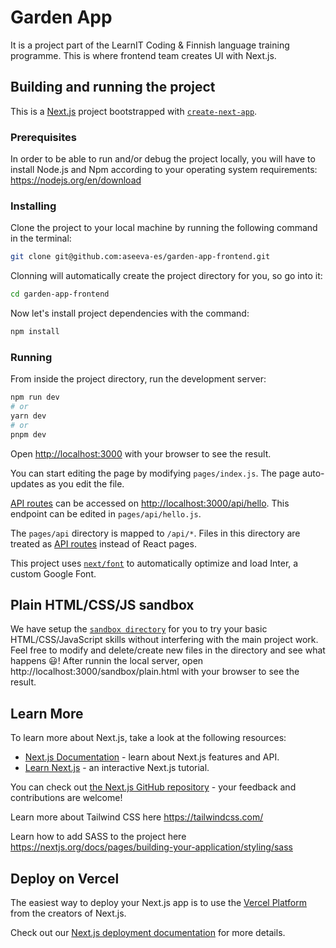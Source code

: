 # Garden App 

It is a project part of the LearnIT Coding & Finnish language training programme. This is where frontend team creates UI with Next.js.

## Building and running the project
This is a [Next.js](https://nextjs.org/) project bootstrapped with [`create-next-app`](https://github.com/vercel/next.js/tree/canary/packages/create-next-app). 
### Prerequisites
In order to be able to run and/or debug the project locally, you will have to install Node.js and Npm according to your operating system requirements:
https://nodejs.org/en/download

### Installing
Clone the project to your local machine by running the following command in the terminal:
```bash
git clone git@github.com:aseeva-es/garden-app-frontend.git
```
Clonning will automatically create the project directory for you, so go into it:
```bash
cd garden-app-frontend
```
Now let's install project dependencies with the command:
```bash
npm install
```
### Running
From inside the project directory, run the development server:

```bash
npm run dev
# or
yarn dev
# or
pnpm dev
```

Open [http://localhost:3000](http://localhost:3000) with your browser to see the result.

You can start editing the page by modifying `pages/index.js`. The page auto-updates as you edit the file.

[API routes](https://nextjs.org/docs/api-routes/introduction) can be accessed on [http://localhost:3000/api/hello](http://localhost:3000/api/hello). This endpoint can be edited in `pages/api/hello.js`.

The `pages/api` directory is mapped to `/api/*`. Files in this directory are treated as [API routes](https://nextjs.org/docs/api-routes/introduction) instead of React pages.

This project uses [`next/font`](https://nextjs.org/docs/basic-features/font-optimization) to automatically optimize and load Inter, a custom Google Font.

## Plain HTML/CSS/JS sandbox
We have setup the [`sandbox directory`](/public/sandbox/) for you to try your basic HTML/CSS/JavaScript skills without interfering with the main project work. Feel free to modify and delete/create new files in the directory and see what happens 😃! 
After runnin the local server, open http://localhost:3000/sandbox/plain.html with your browser to see the result.
## Learn More

To learn more about Next.js, take a look at the following resources:

- [Next.js Documentation](https://nextjs.org/docs) - learn about Next.js features and API.
- [Learn Next.js](https://nextjs.org/learn) - an interactive Next.js tutorial.

You can check out [the Next.js GitHub repository](https://github.com/vercel/next.js/) - your feedback and contributions are welcome!

Learn more about Tailwind CSS here https://tailwindcss.com/

Learn how to add SASS to the project here https://nextjs.org/docs/pages/building-your-application/styling/sass
## Deploy on Vercel

The easiest way to deploy your Next.js app is to use the [Vercel Platform](https://vercel.com/new?utm_medium=default-template&filter=next.js&utm_source=create-next-app&utm_campaign=create-next-app-readme) from the creators of Next.js.

Check out our [Next.js deployment documentation](https://nextjs.org/docs/deployment) for more details.
